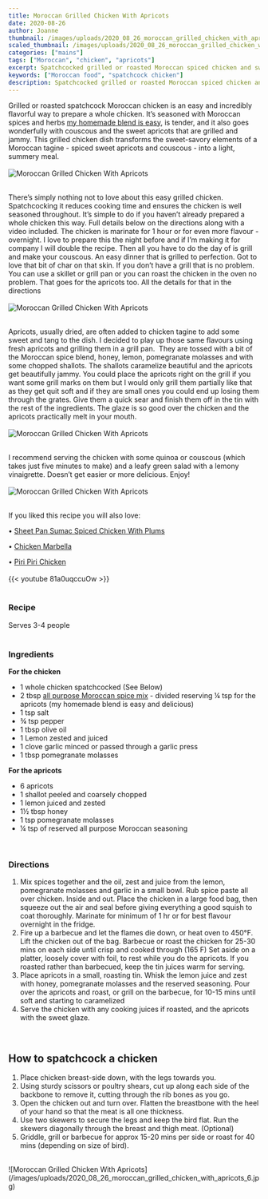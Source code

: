 ```yaml
---
title: Moroccan Grilled Chicken With Apricots
date: 2020-08-26
author: Joanne
thumbnail: /images/uploads/2020_08_26_moroccan_grilled_chicken_with_apricots_1.jpg
scaled_thumbnail: /images/uploads/2020_08_26_moroccan_grilled_chicken_with_apricots_0.jpg
categories: ["mains"]
tags: ["Moroccan", "chicken", "apricots"]
excerpt: Spatchcocked grilled or roasted Moroccan spiced chicken and sweet apricots 
keywords: ["Moroccan food", "spatchcock chicken"]
description: Spatchcocked grilled or roasted Moroccan spiced chicken and sweet apricots 
---
```


Grilled or roasted spatchcock Moroccan chicken is an easy and incredibly flavorful way to prepare a whole chicken. It’s seasoned with Moroccan spices and herbs [my homemade blend is easy](https://www.oliveandmango.com/all-purpose-moroccan-spice-blend-ras-el-hanout/), is tender, and it also goes wonderfully with couscous and the sweet apricots that are grilled and jammy. This grilled chicken dish transforms the sweet-savory elements of a Moroccan tagine - spiced sweet apricots and couscous - into a light, summery meal.
</br>
</br>
![Moroccan Grilled Chicken With Apricots](/images/uploads/2020_08_26_moroccan_grilled_chicken_with_apricots_2.jpg)
</br>
</br>

There’s simply nothing not to love about this easy grilled chicken. Spatchcocking it reduces cooking time and ensures the chicken is well seasoned throughout. It’s simple to do if you haven’t already prepared a whole chicken this way. Full details below on the directions along with a video included. The chicken is marinate for 1 hour or for even more flavour - overnight. I love to prepare this the night before and if I’m making it for company I will double the recipe. Then all you have to do the day of is grill and make your couscous. An easy dinner that is grilled to perfection. Got to love that bit of char on that skin. If you don’t have a grill that is no problem. You can use a skillet or grill pan or you can roast the chicken in the oven no problem. That goes for the apricots too. All the details for that in the directions 
</br>
</br>
![Moroccan Grilled Chicken With Apricots](/images/uploads/2020_08_26_moroccan_grilled_chicken_with_apricots_3.jpg)
</br>
</br>

Apricots, usually dried, are often added to chicken tagine to add some sweet and tang to the dish. I decided to play up those same flavours using fresh apricots and grilling them in a grill pan.  They are tossed with a bit of the Moroccan spice blend, honey, lemon, pomegranate molasses and with some chopped shallots. The shallots caramelize beautiful and the apricots get beautifully jammy. You could place the apricots right on the grill if you want some grill marks on them but I would only grill them partially like that as they get quit soft and if they are small ones you could end up losing them through the grates. Give them a quick sear and finish them off in the tin with the rest of the ingredients. The glaze is so good over the chicken and the apricots practically melt in your mouth. 
</br>
</br>
![Moroccan Grilled Chicken With Apricots](/images/uploads/2020_08_26_moroccan_grilled_chicken_with_apricots_4.jpg)
</br>
</br>

I recommend serving the chicken with some quinoa or couscous (which takes just five minutes to make) and a leafy green salad with a lemony vinaigrette. Doesn’t get easier or more delicious. Enjoy! 
</br>
</br>
![Moroccan Grilled Chicken With Apricots](/images/uploads/2020_08_26_moroccan_grilled_chicken_with_apricots_5.jpg)
</br>
</br>

If you liked this recipe you will also love:

• [Sheet Pan Sumac Spiced Chicken With Plums](https://www.oliveandmango.com/sheet-pan-sumac-spiced-chicken-with-plums/)

• [Chicken Marbella](https://www.oliveandmango.com/chicken-marbella/)

• [Piri Piri Chicken](https://www.oliveandmango.com/piri-piri-chicken/)
</br>
</br>
{{< youtube 81a0uqccuOw >}}
</br>
</br>

### Recipe 
Serves 3-4 people 
</br>
</br>

### Ingredients

__For the chicken__

* <span itemprop="recipeIngredient">1 whole chicken spatchcocked (See Below)</span>
* <span itemprop="recipeIngredient">2 tbsp <span class="highlight"><a href="https://www.oliveandmango.com/all-purpose-moroccan-spice-blend-ras-el-hanout/">all purpose Moroccan spice mix</a></span> - divided reserving &frac14; tsp for the apricots (my homemade blend is easy and delicious)</span>
* <span itemprop="recipeIngredient">1 tsp salt </span>
* <span itemprop="recipeIngredient">&frac34; tsp pepper </span>
* <span itemprop="recipeIngredient">1 tbsp olive oil </span>
* <span itemprop="recipeIngredient">1 Lemon zested and juiced </span>
* <span itemprop="recipeIngredient">1 clove garlic minced or passed through a garlic press </span>
* <span itemprop="recipeIngredient">1 tbsp pomegranate molasses </span>
 
__For the apricots__

* <span itemprop="recipeIngredient">6 apricots </span>
* <span itemprop="recipeIngredient">1 shallot peeled and coarsely chopped </span>
* <span itemprop="recipeIngredient">1 lemon juiced and zested </span>
* <span itemprop="recipeIngredient">1&frac12; tbsp honey </span>
* <span itemprop="recipeIngredient">1 tsp pomegranate molasses </span>
* <span itemprop="recipeIngredient">&frac14; tsp of reserved all purpose Moroccan seasoning </span>
</br>

### Directions

1. Mix spices together and the oil, zest and juice from the lemon, pomegranate molasses and garlic in a small bowl. Rub spice paste all over chicken. Inside and out. Place the chicken in a large food bag, then squeeze out the air and seal before giving everything a good squish to coat thoroughly. Marinate for minimum of 1 hr or for best flavour overnight in the fridge. 
1. Fire up a barbecue and let the flames die down, or heat oven to 450°F. Lift the chicken out of the bag. Barbecue or roast the chicken for 25-30 mins on each side until crisp and cooked through (165 F) Set aside on a platter, loosely cover with foil, to rest while you do the apricots. If you roasted rather than barbecued, keep the tin juices warm for serving.
1. Place apricots in a small, roasting tin. Whisk the lemon juice and zest with honey, pomegranate molasses and the reserved seasoning. Pour over the apricots and roast, or grill on the barbecue, for 10-15 mins until soft and starting to caramelized 
1. Serve the chicken with any cooking juices if roasted, and the apricots with the sweet glaze. 
</br>

## How to spatchcock a chicken

1. Place chicken breast-side down, with the legs towards you.
1. Using sturdy scissors or poultry shears, cut up along each side of the backbone to remove it, cutting through the rib bones as you go.
1. Open the chicken out and turn over. Flatten the breastbone with the heel of your hand so that the meat is all one thickness.
1. Use two skewers to secure the legs and keep the bird flat. Run the skewers diagonally through the breast and thigh meat. (Optional)
1. Griddle, grill or barbecue for approx 15-20 mins per side or roast for 40 mins (depending on size of bird).

</br>
![Moroccan Grilled Chicken With Apricots](/images/uploads/2020_08_26_moroccan_grilled_chicken_with_apricots_6.jpg)